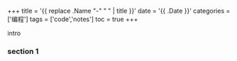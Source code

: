 +++
title = '{{ replace .Name "-" " " | title }}'
date = '{{ .Date }}'
categories = ['编程']
tags = ['code','notes']
toc = true
+++

intro

<!--more-->

### section 1